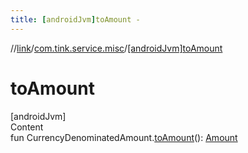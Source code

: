```yaml
---
title: [androidJvm]toAmount -
---
```

//[link](../index.md)/[com.tink.service.misc](index.md)/[[androidJvm]toAmount]([android-jvm]to-amount.md)



# toAmount  
[androidJvm]  
Content  
fun CurrencyDenominatedAmount.[toAmount]([android-jvm]to-amount.md)(): [Amount](../com.tink.model.misc/[android-jvm]-amount/index.md)  



